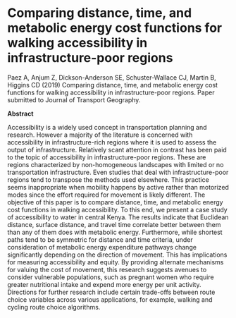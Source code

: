 # Comparing distance, time, and metabolic energy cost functions for walking accessibility in infrastructure-poor regions

Paez A, Anjum Z, Dickson-Anderson SE, Schuster-Wallace CJ, Martin B, Higgins CD (2019) Comparing distance, time, and metabolic energy cost functions for walking accessibility in infrastructure-poor regions. Paper submitted to Journal of Transport Geography.

**Abstract**  
  
Accessibility is a widely used concept in transportation planning and research. However a majority of the literature is concerned with accessibility in infrastructure-rich regions where it is used to assess the output of infrastructure. Relatively scant attention in contrast has been paid to the topic of accessibility in infrastructure-poor regions. These are regions characterized by non-homogeneous landscapes with limited or no transportation infrastructure. Even studies that deal with infrastructure-poor regions tend to transpose the methods used elsewhere. This practice seems inappropriate when mobility happens by active rather than motorized modes since the effort required for movement is likely different. The objective of this paper is to compare distance, time, and metabolic energy cost functions in walking accessibility. To this end, we present a case study of accessibility to water in central Kenya. The results indicate that Euclidean distance, surface distance, and travel time correlate better between them than any of them does with metabolic energy. Furthermore, while shortest paths tend to be symmetric for distance and time criteria, under consideration of metabolic energy expenditure pathways change significantly depending on the direction of movement. This has implications for measuring accessibility and equity. By providing alternate mechanisms for valuing the cost of movement, this research suggests avenues to consider vulnerable populations, such as pregnant women who require greater nutritional intake and expend more energy per unit activity. Directions for further research include certain trade-offs between route choice variables across various applications, for example, walking and cycling route choice algorithms.

